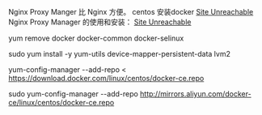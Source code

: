 
Nginx Proxy Manger 比 Nginx 方便。
centos 安装docker [Site Unreachable](https://blog.fanjunyang.zone/archives/docker-install)
Nginx Proxy Manager 的使用和安装： [Site Unreachable](https://blog.fanjunyang.zone/archives/nginx-proxy-manager)

yum remove docker docker-common docker-selinux  
  
sudo yum install -y yum-utils device-mapper-persistent-data lvm2  
  
yum-config-manager --add-repo < https://download.docker.com/linux/centos/docker-ce.repo  
  
sudo yum-config-manager --add-repo <http://mirrors.aliyun.com/docker-ce/linux/centos/docker-ce.repo>  
  
